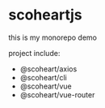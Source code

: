 # scoheartjs
this is my monorepo demo

project include:
* @scoheart/axios
* @scoheart/cli
* @scoheart/vue
* @scoheart/vue-router